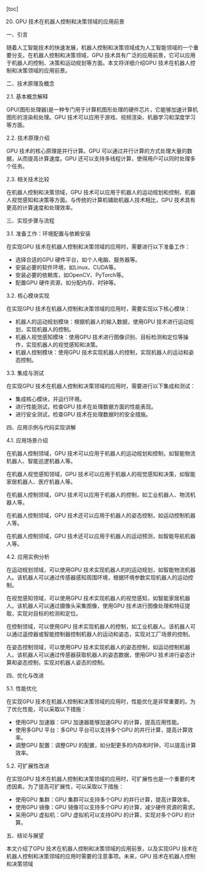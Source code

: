 
[toc]                    
                
                
20. GPU 技术在机器人控制和决策领域的应用前景

一、引言

随着人工智能技术的快速发展，机器人控制和决策领域成为人工智能领域的一个重要分支。在机器人控制和决策领域，GPU 技术具有广泛的应用前景，它可以应用于机器人的控制、决策和运动规划等方面。本文将详细介绍GPU 技术在机器人控制和决策领域的应用前景。

二、技术原理及概念

2.1. 基本概念解释

GPU(图形处理器)是一种专门用于计算机图形处理的硬件芯片，它能够加速计算机图形的渲染和处理。GPU 技术可以应用于游戏、视频渲染、机器学习和深度学习等方面。

2.2. 技术原理介绍

GPU 技术的核心原理是并行计算。GPU 可以通过并行计算的方式处理大量的数据，从而提高计算速度。GPU 还可以支持多线程计算，使得用户可以同时处理多个任务。

2.3. 相关技术比较

在机器人控制和决策领域，GPU 技术可以应用于机器人的运动规划和控制、机器人视觉感知和决策等方面。与传统的计算机辅助机器人技术相比，GPU 技术具有更高的计算速度和处理效率。

三、实现步骤与流程

3.1. 准备工作：环境配置与依赖安装

在实现GPU 技术在机器人控制和决策领域的应用时，需要进行以下准备工作：

- 选择合适的GPU 硬件平台，如个人电脑、服务器等。
- 安装必要的软件环境，如Linux、CUDA等。
- 安装必要的依赖库，如OpenCV、PyTorch等。
- 配置GPU 硬件资源，如分配内存、时钟等。

3.2. 核心模块实现

在实现GPU 技术在机器人控制和决策领域的应用时，需要实现以下核心模块：

- 机器人的运动规划模块：根据机器人的输入数据，使用GPU 技术进行运动规划，实现机器人的控制。
- 机器人视觉感知模块：使用GPU 技术进行图像识别、目标检测和定位等操作，实现机器人的视觉感知和决策。
- 机器人控制模块：使用GPU 技术实现机器人的控制，实现机器人的运动和姿态控制。

3.3. 集成与测试

在实现GPU 技术在机器人控制和决策领域的应用时，需要进行以下集成和测试：

- 集成核心模块，并运行环境。
- 进行性能测试，检查GPU 技术在处理数据方面的性能表现。
- 进行安全测试，检查GPU 技术在处理数据时的安全措施。

四、应用示例与代码实现讲解

4.1. 应用场景介绍

在机器人控制领域，GPU 技术可以应用于机器人的运动规划和控制，如智能物流机器人、智能巡逻机器人等。

在机器人视觉感知领域，GPU 技术可以应用于机器人的视觉感知和决策，如智能家居机器人、医疗机器人等。

在机器人控制领域，GPU 技术可以应用于机器人的控制，如工业机器人、物流机器人等。

在机器人控制领域，GPU 技术还可以应用于机器人的姿态控制，如运动控制机器人等。

在机器人控制领域，GPU 技术还可以应用于机器人的运动预测，如智能导航机器人等。

4.2. 应用实例分析

在运动规划领域，可以使用GPU 技术实现机器人的的运动规划，如智能物流机器人。该机器人可以通过传感器感知周围环境，根据环境参数实现机器人的运动控制。

在视觉感知领域，可以使用GPU 技术实现机器人的视觉感知，如智能家居机器人。该机器人可以通过摄像头采集图像，使用GPU 技术进行图像处理和特征提取，实现对目标的检测和定位。

在控制领域，可以使用GPU 技术实现机器人的控制，如工业机器人。该机器人可以通过遥控器或智能控制器控制机器人的运动和姿态，实现对工厂场景的控制。

在姿态控制领域，可以使用GPU 技术实现机器人的姿态控制，如运动控制机器人。该机器人可以通过传感器获取机器人的姿态数据，使用GPU 技术进行姿态计算和姿态控制，实现对机器人姿态的控制。

四、优化与改进

5.1. 性能优化

在实现GPU 技术在机器人控制和决策领域的应用时，性能优化是非常重要的。为了优化性能，可以采取以下措施：

- 使用GPU 加速器：GPU 加速器能够加速GPU 的计算，提高应用性能。
- 使用多GPU 平台：多GPU 平台可以支持多个GPU 的并行计算，提高计算效率。
- 调整GPU 配置：调整GPU 的配置，如分配更多的内存和时钟，可以提高计算效率。

5.2. 可扩展性改进

在实现GPU 技术在机器人控制和决策领域的应用时，可扩展性也是一个重要的考虑因素。为了提高可扩展性，可以采取以下措施：

- 使用GPU 集群：GPU 集群可以支持多个GPU 的并行计算，提高计算效率。
- 使用GPU 镜像：GPU 镜像可以支持多个GPU 的计算，减少硬件资源的需求。
- 采用GPU 虚拟机：GPU 虚拟机可以支持GPU 的计算，实现对多个GPU 的计算。

五、结论与展望

本文介绍了GPU 技术在机器人控制和决策领域的应用前景，以及实现GPU 技术在机器人控制和决策领域的应用时需要的注意事项。未来，GPU 技术在机器人控制和决策领域

